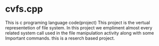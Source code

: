 # cvfs.cpp
This is c programing language code(project)
This project is the vertual representetion of file system.
In this project we empliment almost every related system call used in the file manipulation activity along with some Important commands.
this is a reserch based project.

